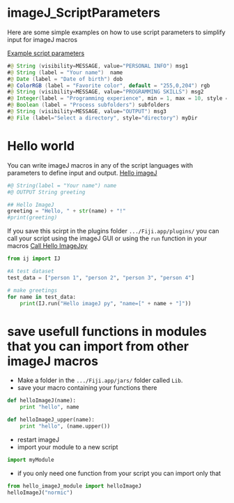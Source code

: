 # imageJ_ScriptParameters
Here are some simple examples on how to use script parameters to simplify input for imageJ macros

[Example script parameters](https://github.com/oodegard/imageJ_ScriptParameters/blob/main/00_hello_ImageJ/Example_script_parameters.ijm)
```java
#@ String (visibility=MESSAGE, value="PERSONAL INFO") msg1
#@ String (label = "Your name")  name
#@ Date (label = "Date of birth") dob
#@ ColorRGB (label = "Favorite color", default = "255,0,204") rgb
#@ String (visibility=MESSAGE, value="PROGRAMMING SKILLS") msg2
#@ Integer(label = "Programming experience", min = 1, max = 10, style = "slider") prog_exp
#@ Boolean (label = "Process subfolders") subfolders
#@ String (visibility=MESSAGE, value="OUTPUT") msg3
#@ File (label="Select a directory", style="directory") myDir
```
# Hello world
You can write imageJ macros in any of the script languages with parameters to define input and output.
[Hello imageJ](https://github.com/oodegard/imageJ_ScriptParameters/blob/main/00_hello_ImageJ/Hello_imageJ_py.py)

```python
#@ String(label = "Your name") name
#@ OUTPUT String greeting

## Hello ImageJ 
greeting = "Hello, " + str(name) + "!"
#print(greeting)
```
If you save this scirpt in the plugins folder `.../Fiji.app/plugins/` you can call your script using the imageJ GUI or using the  `run` function in your macros
[Call Hello ImageJpy](https://github.com/oodegard/imageJ_ScriptParameters/blob/main/00_hello_ImageJ/Call_Hello_ImageJ_py.py)

```python
from ij import IJ

#A test dataset
test_data = ["person 1", "person 2", "person 3", "person 4"]

# make greetings 
for name in test_data:
	print(IJ.run("Hello imageJ py", "name=[" + name + "]"))
```

# save usefull functions in modules that you can import from other imageJ macros
* Make a folder in the `.../Fiji.app/jars/` folder called `Lib`.
* save your macro containing your functions there

```python
def helloImageJ(name):
	print "hello", name

def helloImageJ_upper(name):
	print "hello", (name.upper())
```
* restart imageJ
*  import your module to a new script

```python
import myModule

``` 

* if you only need one function from your script you can import only that
```python
from hello_imageJ_module import helloImageJ
helloImageJ("normic")
```
